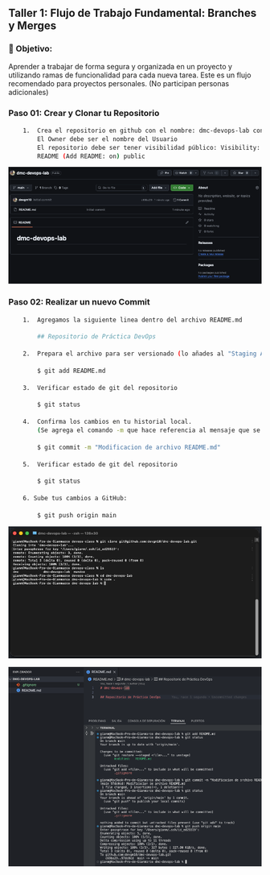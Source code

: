 ## Taller 1: Flujo de Trabajo Fundamental: Branches y Merges

### 📌 Objetivo: 

Aprender a trabajar de forma segura y organizada en un proyecto y utilizando ramas de
funcionalidad para cada nueva tarea. Este es un flujo recomendado para proyectos personales.
(No participan personas adicionales)


### Paso 01: Crear y Clonar tu Repositorio

```bash
    1.  Crea el repositorio en github con el nombre: dmc-devops-lab con las siguientes características:
        El Owner debe ser el nombre del Usuario
        El repositorio debe ser tener visibilidad público: Visibility: Se debe habilitar la creación de 
        README (Add README: on) public
```

<p align="center">
  <img src="./img/lab-01/answer-01.png" alt="answer-01" width="800">
</p>


### Paso 02: Realizar un nuevo Commit

```bash
    1.  Agregamos la siguiente linea dentro del archivo README.md

        ## Repositorio de Práctica DevOps

    2.  Prepara el archivo para ser versionado (lo añades al "Staging Area"):

        $ git add README.md

    3.  Verificar estado de git del repositorio

        $ git status

    4.  Confirma los cambios en tu historial local. 
        (Se agrega el comando -m que hace referencia al mensaje que se escribirá a continuación)

        $ git commit -m "Modificacion de archivo README.md"

    5.  Verificar estado de git del repositorio

        $ git status

    6. Sube tus cambios a GitHub:

        $ git push origin main
```

<p align="center">
  <img src="./img/lab-01/answer-02A.png" alt="answer-02A" width="800">
</p>

<p align="center">
  <img src="./img/lab-01/answer-02B.png" alt="answer-02B" width="800">
</p>
